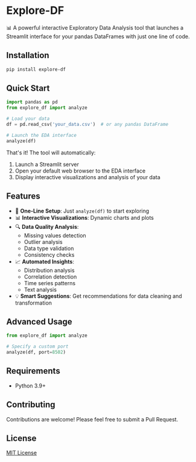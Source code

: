 # Explore-DF

📊 A powerful interactive Exploratory Data Analysis tool that launches a Streamlit interface for your pandas DataFrames with just one line of code.

## Installation

```bash
pip install explore-df
```

## Quick Start

```python
import pandas as pd
from explore_df import analyze

# Load your data
df = pd.read_csv('your_data.csv')  # or any pandas DataFrame

# Launch the EDA interface
analyze(df)
```

That's it! The tool will automatically:
1. Launch a Streamlit server
2. Open your default web browser to the EDA interface
3. Display interactive visualizations and analysis of your data

## Features

- 🚀 **One-Line Setup**: Just `analyze(df)` to start exploring
- 📊 **Interactive Visualizations**: Dynamic charts and plots
- 🔍 **Data Quality Analysis**:
  - Missing values detection
  - Outlier analysis
  - Data type validation
  - Consistency checks
- 📈 **Automated Insights**:
  - Distribution analysis
  - Correlation detection
  - Time series patterns
  - Text analysis
- 💡 **Smart Suggestions**: Get recommendations for data cleaning and transformation

## Advanced Usage

```python
from explore_df import analyze

# Specify a custom port
analyze(df, port=8502)
```

## Requirements

- Python 3.9+

## Contributing

Contributions are welcome! Please feel free to submit a Pull Request.

## License

[MIT License](LICENSE) 
